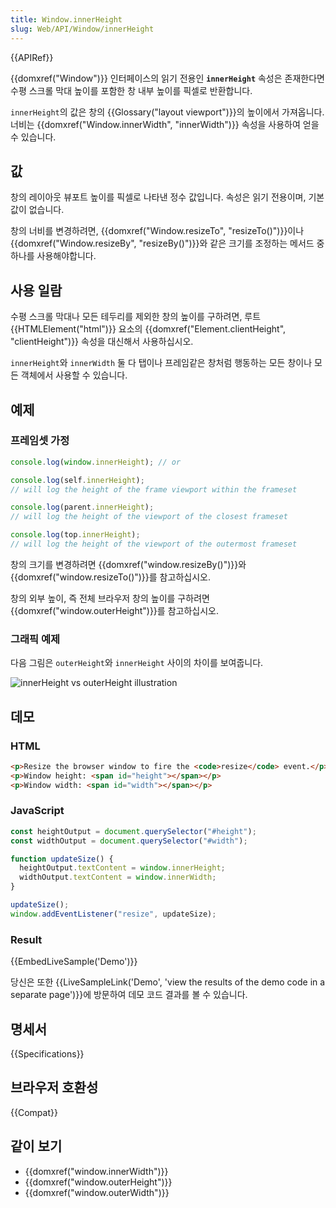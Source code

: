 ```yaml
---
title: Window.innerHeight
slug: Web/API/Window/innerHeight
---
```


{{APIRef}}

{{domxref("Window")}} 인터페이스의 읽기 전용인 **`innerHeight`** 속성은 존재한다면 수평 스크롤 막대 높이를 포함한 창 내부 높이를 픽셀로 반환합니다.

`innerHeight`의 값은 창의 {{Glossary("layout viewport")}}의 높이에서 가져옵니다. 너비는 {{domxref("Window.innerWidth", "innerWidth")}} 속성을 사용하여 얻을 수 있습니다.

## 값

창의 레이아웃 뷰포트 높이를 픽셀로 나타낸 정수 값입니다. 속성은 읽기 전용이며, 기본 값이 없습니다.

창의 너비를 변경하려면, {{domxref("Window.resizeTo", "resizeTo()")}}이나 {{domxref("Window.resizeBy", "resizeBy()")}}와 같은 크기를 조정하는 메서드 중 하나를 사용해야합니다.

## 사용 일람

수평 스크롤 막대나 모든 테두리를 제외한 창의 높이를 구하려면, 루트 {{HTMLElement("html")}} 요소의 {{domxref("Element.clientHeight", "clientHeight")}} 속성을 대신해서 사용하십시오.

`innerHeight`와 `innerWidth` 둘 다 탭이나 프레임같은 창처럼 행동하는 모든 창이나 모든 객체에서 사용할 수 있습니다.

## 예제

### 프레임셋 가정

```js
console.log(window.innerHeight); // or

console.log(self.innerHeight);
// will log the height of the frame viewport within the frameset

console.log(parent.innerHeight);
// will log the height of the viewport of the closest frameset

console.log(top.innerHeight);
// will log the height of the viewport of the outermost frameset
```

창의 크기를 변경하려면 {{domxref("window.resizeBy()")}}와 {{domxref("window.resizeTo()")}}를 참고하십시오.

창의 외부 높이, 즉 전체 브라우저 창의 높이를 구하려면 {{domxref("window.outerHeight")}}를 참고하십시오.

### 그래픽 예제

다음 그림은 `outerHeight`와 `innerHeight` 사이의 차이를 보여줍니다.

![innerHeight vs outerHeight illustration](firefoxinnervsouterheight2.png)

## 데모

### HTML

```html
<p>Resize the browser window to fire the <code>resize</code> event.</p>
<p>Window height: <span id="height"></span></p>
<p>Window width: <span id="width"></span></p>
```

### JavaScript

```js
const heightOutput = document.querySelector("#height");
const widthOutput = document.querySelector("#width");

function updateSize() {
  heightOutput.textContent = window.innerHeight;
  widthOutput.textContent = window.innerWidth;
}

updateSize();
window.addEventListener("resize", updateSize);
```

### Result

{{EmbedLiveSample('Demo')}}

당신은 또한 {{LiveSampleLink('Demo', 'view the results of the demo code in a separate page')}}에 방문하여 데모 코드 결과를 볼 수 있습니다.

## 명세서

{{Specifications}}

## 브라우저 호환성

{{Compat}}

## 같이 보기

- {{domxref("window.innerWidth")}}
- {{domxref("window.outerHeight")}}
- {{domxref("window.outerWidth")}}
